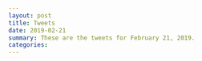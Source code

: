 ```yaml
---
layout: post
title: Tweets
date: 2019-02-21
summary: These are the tweets for February 21, 2019.
categories:
---
```


